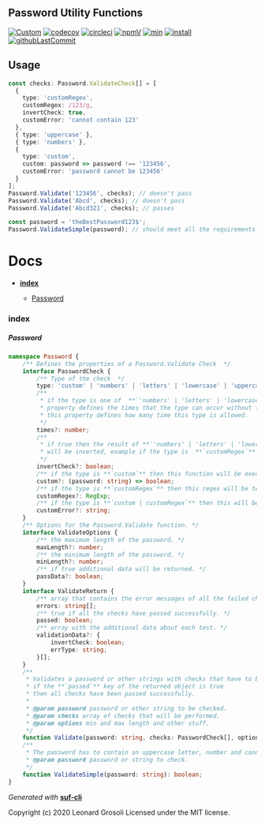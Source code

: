 ## Password Utility Functions

<span id="BADGE_GENERATION_MARKER_0"></span>
[![Custom](https://jestjs.io/img/jest-badge.svg)](https://github.com/facebook/jest) [![codecov](https://codecov.io/gh/TheRealSyler/suf-password/branch/master/graph/badge.svg)](https://codecov.io/gh/TheRealSyler/suf-password) [![circleci](https://img.shields.io/circleci/build/github/TheRealSyler/suf-password)](https://app.circleci.com/github/TheRealSyler/suf-password/pipelines) [![npmV](https://img.shields.io/npm/v/suf-password?color=green)](https://www.npmjs.com/package/suf-password) [![min](https://img.shields.io/bundlephobia/min/suf-password)](https://bundlephobia.com/result?p=suf-password) [![install](https://badgen.net/packagephobia/install/suf-password)](https://packagephobia.now.sh/result?p=suf-password) [![githubLastCommit](https://img.shields.io/github/last-commit/TheRealSyler/suf-password)](https://github.com/TheRealSyler/suf-password)
<span id="BADGE_GENERATION_MARKER_1"></span>

## Usage

```typescript
const checks: Password.ValidateCheck[] = [
  {
    type: 'customRegex',
    customRegex: /123/g,
    invertCheck: true,
    customError: 'cannot contain 123'
  },
  { type: 'uppercase' },
  { type: 'numbers' },
  {
    type: 'custom',
    custom: password => password !== '123456',
    customError: 'password cannot be 123456'
  }
];
Password.Validate('123456', checks); // doesn't pass
Password.Validate('Abcd', checks); // doesn't pass
Password.Validate('Abcd321', checks); // passes

const password = 'theBestPassword123$';
Password.ValidateSimple(password); // should meet all the requirements and return true.
```

<span id="DOC_GENERATION_MARKER_0"></span>

# Docs

- **[index](#index)**

  - [Password](#password)

### index

##### Password

```typescript
namespace Password {
    /** Defines the properties of a Password.Validate Check  */
    interface PasswordCheck {
        /** Type of the check  */
        type: 'custom' | 'numbers' | 'letters' | 'lowercase' | 'uppercase' | 'spaces' | 'symbols' | 'customRegex';
        /**
         * if the type is one of  **`'numbers' | 'letters' | 'lowercase' | 'uppercase' | 'spaces' | 'symbols'`** then this
         * property defines the times that the type can occur without failing the check, if invertCheck is true then
         * this property defines how many time this type is allowed.
         */
        times?: number;
        /**
         * if true then the result of **`'numbers' | 'letters' | 'lowercase' | 'uppercase' | 'spaces' | 'symbols' | 'customRegex'`**
         * will be inverted, example if the type is  **`customRegex`** and customRegex =  **`/123/g`** then the password cannot contain  **`123`**.
         */
        invertCheck?: boolean;
        /** if the type is **`custom`** then this function will be executed.  */
        custom?: (password: string) => boolean;
        /** if the type is **`customRegex`** then this regex will be tested.  */
        customRegex?: RegExp;
        /** if the type is **`custom | customRegex`** then this will be the error the if the check fail's.   */
        customError?: string;
    }
    /** Options for the Password.Validate function. */
    interface ValidateOptions {
        /** the maximum length of the password. */
        maxLength?: number;
        /** the minimum length of the password. */
        minLength?: number;
        /** if true additional data will be returned. */
        passData?: boolean;
    }
    interface ValidateReturn {
        /** array that contains the error messages of all the failed checks. */
        errors: string[];
        /** true if all the checks have passed successfully. */
        passed: boolean;
        /** array with the additional data about each test. */
        validationData?: {
            invertCheck: boolean;
            errType: string;
        }[];
    }
    /**
     * Validates a password or other strings with checks that have to be provided in the checks array,
     * if the **`passed`** key of the returned object is true
     * then all checks have been passed successfully.
     *
     * @param password password or other string to be checked.
     * @param checks array of checks that will be performed.
     * @param options min and max length and other stuff.
     */
    function Validate(password: string, checks: PasswordCheck[], options?: ValidateOptions): ValidateReturn;
    /**
     * The password has to contain an uppercase letter, number and cannot contain any spaces.
     * @param password password or string to check.
     */
    function ValidateSimple(password: string): boolean;
}
```

_Generated with_ **[suf-cli](https://www.npmjs.com/package/suf-cli)**
<span id="DOC_GENERATION_MARKER_1"></span>

<span id="LICENSE_GENERATION_MARKER_0"></span>
Copyright (c) 2020 Leonard Grosoli Licensed under the MIT license.
<span id="LICENSE_GENERATION_MARKER_1"></span>
